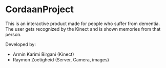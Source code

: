 # CordaanProject

This is an interactive product made for people who suffer from dementia.
The user gets recognized by the Kinect and is shown memories from that person.

Developed by:
- Armin Karimi Birgani (Kinect)
- Raymon Zoetigheid (Server, Camera, images)
